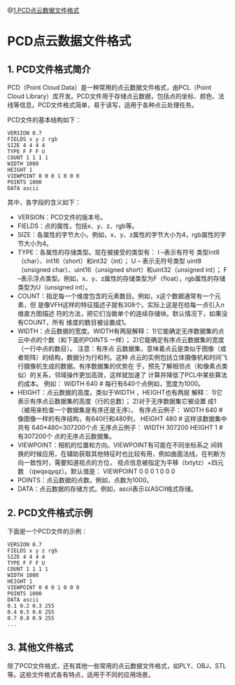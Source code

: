 @[1.PCD点云数据文件格式](这里写自定义目录标题)


# PCD点云数据文件格式

## 1. PCD文件格式简介

PCD（Point Cloud Data）是一种常用的点云数据文件格式，由PCL（Point Cloud Library）库开发。PCD文件用于存储点云数据，包括点的坐标、颜色、法线等信息。PCD文件格式简单，易于读写，适用于各种点云处理任务。

PCD文件的基本结构如下：

```
VERSION 0.7
FIELDS x y z rgb
SIZE 4 4 4 4
TYPE F F F U
COUNT 1 1 1 1
WIDTH 1000
HEIGHT 1
VIEWPOINT 0 0 0 1 0 0 0
POINTS 1000
DATA ascii
```

其中，各字段的含义如下：

- VERSION：PCD文件的版本号。
- FIELDS：点的属性，包括x、y、z、rgb等。
- SIZE：各属性的字节大小。例如，x、y、z属性的字节大小为4，rgb属性的字节大小为4。
- TYPE：各属性的存储类型。现在被接受的类型有： I –表示有符号
类型int8（char）、int16（short）和int32（int）； U – 表示无符号类型
uint8（unsigned char）、uint16（unsigned short）和uint32（unsigned int）； F
–表示浮点类型。例如，x、y、z属性的存储类型为F（float），rgb属性的存储类型为U（unsigned int）。
- COUNT：指定每一个维度包含的元素数目。例如，x这个数据通常有一个元素，但
是像VFH这样的特征描述子就有308个。实际上这是在给每一点引入n维直方图描述
符的方法，把它们当做单个的连续存储块。默认情况下，如果没有COUNT，所有
维度的数目被设置成1。
- WIDTH：点云数据的宽度。WIDTH有两层解释： 1)它能确定无序数据集的点云中点的个数（和下面的POINTS
一样）； 2)它能确定有序点云数据集的宽度（一行中点的数目）。 注意：有序点
云数据集，意味着点云是类似于图像（或者矩阵）的结构，数据分为行和列。这种
点云的实例包括立体摄像机和时间飞行摄像机生成的数据。有序数据集的优势在
于，预先了解相邻点（和像素点类似）的关系，邻域操作更加高效，这样就加速了
计算并降低了PCL中某些算法的成本。 例如： WIDTH 640 # 每行有640个点例如，宽度为1000。
- HEIGHT：点云数据的高度。类似于WIDTH ，HEIGHT也有两层
解释： 1)它表示有序点云数据集的高度（行的总数）； 2)对于无序数据集它被设置
成1（被用来检查一个数据集是有序还是无序）。 有序点云例子： WIDTH 640 #
像图像一样的有序结构，有640行和480列， HEIGHT 480 # 这样该数据集中共有
640*480=307200个点 无序点云例子： WIDTH 307200 HEIGHT 1 # 有307200个
点的无序点云数据集。
- VIEWPOINT：相机的位置和方向。VIEWPOINT有可能在不同坐标系之
间转换的时候应用，在辅助获取其他特征时也比较有用，例如曲面法线，在判断方
向一致性时，需要知道视点的方位， 视点信息被指定为平移（txtytz）+四元数
（qwqxqyqz）。默认值是： VIEWPOINT 0 0 0 1 0 0 0
- POINTS：点云数据的点数。例如，点数为1000。
- DATA：点云数据的存储方式。例如，ascii表示以ASCII格式存储。

## 2. PCD文件格式示例

下面是一个PCD文件的示例：

```
VERSION 0.7
FIELDS x y z rgb
SIZE 4 4 4 4
TYPE F F F U
COUNT 1 1 1 1
WIDTH 1000
HEIGHT 1
VIEWPOINT 0 0 0 1 0 0 0
POINTS 1000
DATA ascii
0.1 0.2 0.3 255
0.4 0.5 0.6 255
0.7 0.8 0.9 255
...
``` 

## 3. 其他文件格式

除了PCD文件格式，还有其他一些常用的点云数据文件格式，如PLY、OBJ、STL等。这些文件格式各有特点，适用于不同的应用场景。